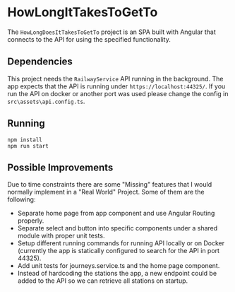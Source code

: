 # HowLongItTakesToGetTo

The `HowLongDoesItTakesToGetTo` project is an SPA built with Angular that connects to the API for using the specified functionality.

## Dependencies

This project needs the `RailwayService` API running in the background. The app expects that the API is running under `https://localhost:44325/`.
If you run the API on docker or another port was used please change the config in `src\assets\api.config.ts`.

## Running

```
npm install
npm run start
```

## Possible Improvements

Due to time constraints there are some "Missing" features that I would normally implement in a "Real World" Project. Some of them are the following:

- Separate home page from app component and use Angular Routing properly.
- Separate select and button into specific components under a shared module with proper unit tests.
- Setup different running commands for running API locally or on Docker (currently the app is statically configured to search for the API in port 44325).
- Add unit tests for journeys.service.ts and the home page component.
- Instead of hardcoding the stations the app, a new endpoint could be added to the API so we can retrieve all stations on startup.
